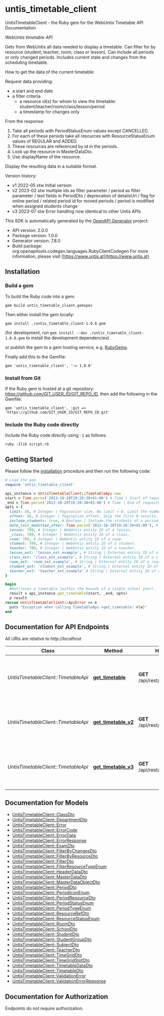 # untis_timetable_client

UntisTimetableClient - the Ruby gem for the WebUntis Timetable API Documentation

*WebUntis timetable API*

Gets from WebUntis all data needed to display a timetable.
Can filter for by resource (student, teacher, room, class or lesson).
Can include all periods or only changed periods.
Includes current state and changes from the scheduling timetable.


How to get the data of the current timetable:

Request data providing:
- a start and end date
- a filter criteria
    - a resource id(s) for whom to view the timetable: student/teacher/room/class/lesson/period
    - a timestamp for changes only


From the response:
1. Take all periods with PeriodStatusEnum values except CANCELLED.
2. For each of these periods take all resources with ResourceStatusEnum values of REGULAR and ADDED.
3. These resources are referenced by id in the periods.
4. Look up the resource in MasterDataDto.
5. Use displayName of the resource.

Display the resulting data in a suitable format.

Version history:
- v1    2022-05     stw         Initial version
- v2    2023-02     stw         multiple ids as filter parameter / period as filter parameter / text fields in PeriodDto / deprecation of detailsUrl /
                                flag for online period / related period id for moved periods / period is modified when assigned students change
- v3    2023-07     stw         Error handling now identical to other Untis APIs


This SDK is automatically generated by the [OpenAPI Generator](https://openapi-generator.tech) project:

- API version: 2.0.0
- Package version: 1.0.0
- Generator version: 7.8.0
- Build package: org.openapitools.codegen.languages.RubyClientCodegen
For more information, please visit [https://www.untis.at](https://www.untis.at)

## Installation

### Build a gem

To build the Ruby code into a gem:

```shell
gem build untis_timetable_client.gemspec
```

Then either install the gem locally:

```shell
gem install ./untis_timetable_client-1.0.0.gem
```

(for development, run `gem install --dev ./untis_timetable_client-1.0.0.gem` to install the development dependencies)

or publish the gem to a gem hosting service, e.g. [RubyGems](https://rubygems.org/).

Finally add this to the Gemfile:

    gem 'untis_timetable_client', '~> 1.0.0'

### Install from Git

If the Ruby gem is hosted at a git repository: https://github.com/GIT_USER_ID/GIT_REPO_ID, then add the following in the Gemfile:

    gem 'untis_timetable_client', :git => 'https://github.com/GIT_USER_ID/GIT_REPO_ID.git'

### Include the Ruby code directly

Include the Ruby code directly using `-I` as follows:

```shell
ruby -Ilib script.rb
```

## Getting Started

Please follow the [installation](#installation) procedure and then run the following code:

```ruby
# Load the gem
require 'untis_timetable_client'

api_instance = UntisTimetableClient::TimetableApi.new
start = Time.parse('2013-10-20T19:20:30+01:00') # Time | Start of requested timetable in ISO 8601 format. Must be in the same school year as end.
_end = Time.parse('2013-10-20T19:20:30+01:00') # Time | End of requested timetable in ISO 8601 format. Must be in the same school year as start.
opts = {
  limit: 56, # Integer | Pagination size. No limit = 0. Limit the number of periods that are returned, starting with the earliest period. Can be used to get the next N periods.
  offset: 56, # Integer | Pagination offset. Skip the first N results. First result = 1. No pagination = 0.
  include_students: true, # Boolean | Include the students of a periods in the response.
  date_last_modified_after: Time.parse('2013-10-20T19:20:30+01:00'), # Time | Return only periods changed since this timestamp in ISO 8601 format.  Note: A change of student assignment to a studentgroup does not change the period.
  lesson: 789, # Integer | WebUntis entity ID of a lesson.
  _class: 789, # Integer | WebUntis entity ID of a class.
  room: 789, # Integer | WebUntis entity ID of a room.
  student: 789, # Integer | WebUntis entity ID of a student.
  teacher: 789, # Integer | WebUntis entity ID of a teacher.
  lesson_ext: 'lesson_ext_example', # String | External entity ID of a lesson.
  class_ext: 'class_ext_example', # String | External entity ID of a class.
  room_ext: 'room_ext_example', # String | External entity ID of a room.
  student_ext: 'student_ext_example', # String | External entity ID of a student.
  teacher_ext: 'teacher_ext_example' # String | External entity ID of a teacher.
}

begin
  #Retrieves a timetable (within the bounds of a single school year).
  result = api_instance.get_timetable(start, _end, opts)
  p result
rescue UntisTimetableClient::ApiError => e
  puts "Exception when calling TimetableApi->get_timetable: #{e}"
end

```

## Documentation for API Endpoints

All URIs are relative to *http://localhost*

Class | Method | HTTP request | Description
------------ | ------------- | ------------- | -------------
*UntisTimetableClient::TimetableApi* | [**get_timetable**](docs/TimetableApi.md#get_timetable) | **GET** /api/rest/extern/v1/timetable | Retrieves a timetable (within the bounds of a single school year).
*UntisTimetableClient::TimetableApi* | [**get_timetable_v2**](docs/TimetableApi.md#get_timetable_v2) | **GET** /api/rest/extern/v2/timetable | Retrieves a timetable (within the bounds of a single school year).
*UntisTimetableClient::TimetableApi* | [**get_timetable_v3**](docs/TimetableApi.md#get_timetable_v3) | **GET** /api/rest/extern/v3/timetable | Retrieves a timetable (within the bounds of a single school year).


## Documentation for Models

 - [UntisTimetableClient::ClassDto](docs/ClassDto.md)
 - [UntisTimetableClient::DepartmentDto](docs/DepartmentDto.md)
 - [UntisTimetableClient::Error](docs/Error.md)
 - [UntisTimetableClient::ErrorCode](docs/ErrorCode.md)
 - [UntisTimetableClient::ErrorData](docs/ErrorData.md)
 - [UntisTimetableClient::ErrorResponse](docs/ErrorResponse.md)
 - [UntisTimetableClient::ExamDto](docs/ExamDto.md)
 - [UntisTimetableClient::FilterByChangesDto](docs/FilterByChangesDto.md)
 - [UntisTimetableClient::FilterByResourceDto](docs/FilterByResourceDto.md)
 - [UntisTimetableClient::FilterDto](docs/FilterDto.md)
 - [UntisTimetableClient::FilterResourceTypeEnum](docs/FilterResourceTypeEnum.md)
 - [UntisTimetableClient::HeaderDataDto](docs/HeaderDataDto.md)
 - [UntisTimetableClient::MasterDataDto](docs/MasterDataDto.md)
 - [UntisTimetableClient::MasterDataObjectDto](docs/MasterDataObjectDto.md)
 - [UntisTimetableClient::PeriodDto](docs/PeriodDto.md)
 - [UntisTimetableClient::PeriodIconEnum](docs/PeriodIconEnum.md)
 - [UntisTimetableClient::PeriodResourceDto](docs/PeriodResourceDto.md)
 - [UntisTimetableClient::PeriodStatusEnum](docs/PeriodStatusEnum.md)
 - [UntisTimetableClient::PeriodTypeEnum](docs/PeriodTypeEnum.md)
 - [UntisTimetableClient::ResourceRefDto](docs/ResourceRefDto.md)
 - [UntisTimetableClient::ResourceStatusEnum](docs/ResourceStatusEnum.md)
 - [UntisTimetableClient::RoomDto](docs/RoomDto.md)
 - [UntisTimetableClient::SchoolDto](docs/SchoolDto.md)
 - [UntisTimetableClient::StudentDto](docs/StudentDto.md)
 - [UntisTimetableClient::StudentGroupDto](docs/StudentGroupDto.md)
 - [UntisTimetableClient::SubjectDto](docs/SubjectDto.md)
 - [UntisTimetableClient::TeacherDto](docs/TeacherDto.md)
 - [UntisTimetableClient::TimeGridDto](docs/TimeGridDto.md)
 - [UntisTimetableClient::TimeGridSlotDto](docs/TimeGridSlotDto.md)
 - [UntisTimetableClient::TimetableDataDto](docs/TimetableDataDto.md)
 - [UntisTimetableClient::TimetableDto](docs/TimetableDto.md)
 - [UntisTimetableClient::ValidationError](docs/ValidationError.md)
 - [UntisTimetableClient::ValidationErrorResponse](docs/ValidationErrorResponse.md)


## Documentation for Authorization

Endpoints do not require authorization.


